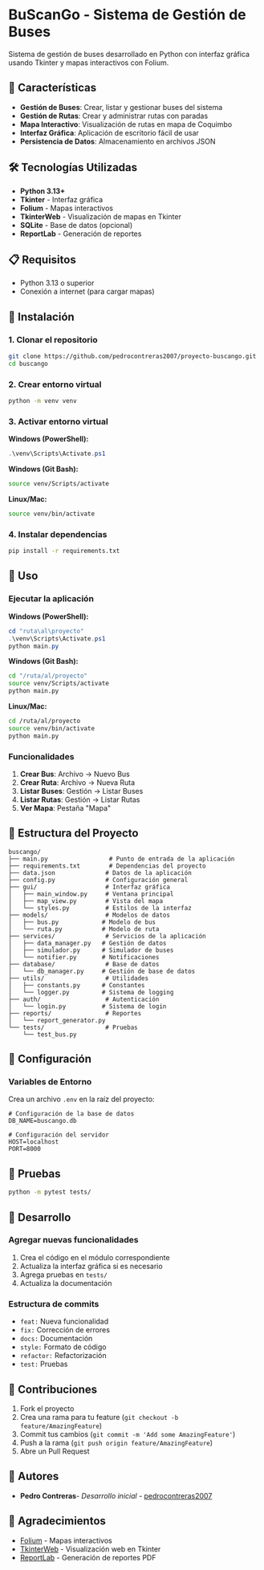 # BuScanGo - Sistema de Gestión de Buses

Sistema de gestión de buses desarrollado en Python con interfaz gráfica usando Tkinter y mapas interactivos con Folium.

## 🚌 Características

- **Gestión de Buses**: Crear, listar y gestionar buses del sistema
- **Gestión de Rutas**: Crear y administrar rutas con paradas
- **Mapa Interactivo**: Visualización de rutas en mapa de Coquimbo
- **Interfaz Gráfica**: Aplicación de escritorio fácil de usar
- **Persistencia de Datos**: Almacenamiento en archivos JSON

## 🛠️ Tecnologías Utilizadas

- **Python 3.13+**
- **Tkinter** - Interfaz gráfica
- **Folium** - Mapas interactivos
- **TkinterWeb** - Visualización de mapas en Tkinter
- **SQLite** - Base de datos (opcional)
- **ReportLab** - Generación de reportes

## 📋 Requisitos

- Python 3.13 o superior
- Conexión a internet (para cargar mapas)

## 🚀 Instalación

### 1. Clonar el repositorio
```bash
git clone https://github.com/pedrocontreras2007/proyecto-buscango.git
cd buscango
```

### 2. Crear entorno virtual
```bash
python -m venv venv
```

### 3. Activar entorno virtual

**Windows (PowerShell):**
```powershell
.\venv\Scripts\Activate.ps1
```

**Windows (Git Bash):**
```bash
source venv/Scripts/activate
```

**Linux/Mac:**
```bash
source venv/bin/activate
```

### 4. Instalar dependencias
```bash
pip install -r requirements.txt
```

## 🎯 Uso

### Ejecutar la aplicación

**Windows (PowerShell):**
```powershell
cd "ruta\al\proyecto"
.\venv\Scripts\Activate.ps1
python main.py
```

**Windows (Git Bash):**
```bash
cd "/ruta/al/proyecto"
source venv/Scripts/activate
python main.py
```

**Linux/Mac:**
```bash
cd /ruta/al/proyecto
source venv/bin/activate
python main.py
```

### Funcionalidades

1. **Crear Bus**: Archivo → Nuevo Bus
2. **Crear Ruta**: Archivo → Nueva Ruta
3. **Listar Buses**: Gestión → Listar Buses
4. **Listar Rutas**: Gestión → Listar Rutas
5. **Ver Mapa**: Pestaña "Mapa"

## 📁 Estructura del Proyecto

```
buscango/
├── main.py                 # Punto de entrada de la aplicación
├── requirements.txt        # Dependencias del proyecto
├── data.json              # Datos de la aplicación
├── config.py              # Configuración general
├── gui/                   # Interfaz gráfica
│   ├── main_window.py     # Ventana principal
│   ├── map_view.py        # Vista del mapa
│   └── styles.py          # Estilos de la interfaz
├── models/                # Modelos de datos
│   ├── bus.py            # Modelo de bus
│   └── ruta.py           # Modelo de ruta
├── services/              # Servicios de la aplicación
│   ├── data_manager.py   # Gestión de datos
│   ├── simulador.py      # Simulador de buses
│   └── notifier.py       # Notificaciones
├── database/              # Base de datos
│   └── db_manager.py     # Gestión de base de datos
├── utils/                 # Utilidades
│   ├── constants.py      # Constantes
│   └── logger.py         # Sistema de logging
├── auth/                  # Autenticación
│   └── login.py          # Sistema de login
├── reports/               # Reportes
│   └── report_generator.py
└── tests/                 # Pruebas
    └── test_bus.py
```

## 🔧 Configuración

### Variables de Entorno
Crea un archivo `.env` en la raíz del proyecto:
```
# Configuración de la base de datos
DB_NAME=buscango.db

# Configuración del servidor
HOST=localhost
PORT=8000
```

## 🧪 Pruebas

```bash
python -m pytest tests/
```

## 📝 Desarrollo

### Agregar nuevas funcionalidades
1. Crea el código en el módulo correspondiente
2. Actualiza la interfaz gráfica si es necesario
3. Agrega pruebas en `tests/`
4. Actualiza la documentación

### Estructura de commits
- `feat:` Nueva funcionalidad
- `fix:` Corrección de errores
- `docs:` Documentación
- `style:` Formato de código
- `refactor:` Refactorización
- `test:` Pruebas

## 🤝 Contribuciones

1. Fork el proyecto
2. Crea una rama para tu feature (`git checkout -b feature/AmazingFeature`)
3. Commit tus cambios (`git commit -m 'Add some AmazingFeature'`)
4. Push a la rama (`git push origin feature/AmazingFeature`)
5. Abre un Pull Request

## 👥 Autores

- **Pedro Contreras**- *Desarrollo inicial* - [pedrocontreras2007](https://github.com/pedrocontreras2007)

## 🙏 Agradecimientos

- [Folium](https://python-visualization.github.io/folium/) - Mapas interactivos
- [TkinterWeb](https://github.com/Andereoo/TkinterWeb) - Visualización web en Tkinter
- [ReportLab](https://www.reportlab.com/) - Generación de reportes PDF